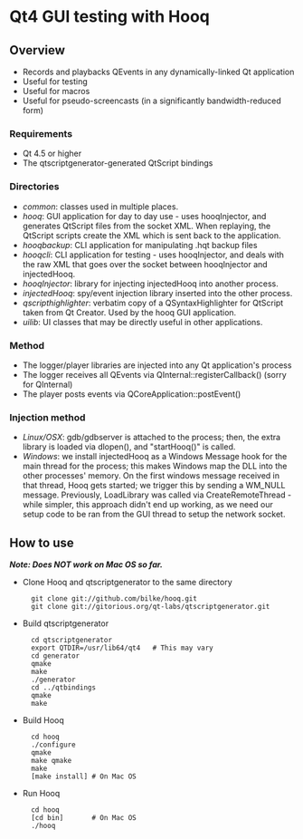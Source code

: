 # Qt4 GUI testing with Hooq #


## Overview ##

- Records and playbacks QEvents in any dynamically-linked Qt application
- Useful for testing
- Useful for macros
- Useful for pseudo-screencasts (in a significantly bandwidth-reduced form)

### Requirements ###

- Qt 4.5 or higher
- The qtscriptgenerator-generated QtScript bindings

### Directories ###

- *common*: classes used in multiple places.
- *hooq*: GUI application for day to day use - uses hooqInjector, and generates QtScript
	files from the socket XML. When replaying, the QtScript scripts create the XML which
	is sent back to the application.
- *hooqbackup*: CLI application for manipulating .hqt backup files
- *hooqcli*: CLI application for testing - uses hooqInjector, and deals with the raw
 	XML that goes over the socket between hooqInjector and injectedHooq.
- *hooqInjector*: library for injecting injectedHooq into another process.
- *injectedHooq*: spy/event injection library inserted into the other process.
- *qscripthighlighter*: verbatim copy of a QSyntaxHighlighter for QtScript taken from Qt Creator.
 	Used by the hooq GUI application.
- *uilib*: UI classes that may be directly useful in other applications.

### Method ###

- The logger/player libraries are injected into any Qt application's process
- The logger receives all QEvents via QInternal::registerCallback() (sorry for QInternal)
- The player posts events via QCoreApplication::postEvent()

### Injection method ###

- *Linux/OSX*: gdb/gdbserver is attached to the process; then, the extra library is loaded
 	via dlopen(), and "startHooq()" is called.
- *Windows*: we install injectedHooq as a Windows Message hook for the main thread for the
	process; this makes Windows map the DLL into the other processes' memory. On the
	first windows message received in that thread, Hooq gets started; we trigger this
	by sending a WM_NULL message. Previously, LoadLibrary was called via
	CreateRemoteThread - while simpler, this approach didn't end up working, as we need
	our setup code to be ran from the GUI thread to setup the network socket.


## How to use ##

***Note: Does NOT work on Mac OS so far.***

- Clone Hooq and qtscriptgenerator to the same directory

        git clone git://github.com/bilke/hooq.git
        git clone git://gitorious.org/qt-labs/qtscriptgenerator.git

- Build qtscriptgenerator

        cd qtscriptgenerator
        export QTDIR=/usr/lib64/qt4   # This may vary
        cd generator
        qmake
        make
        ./generator
        cd ../qtbindings
        qmake
        make

- Build Hooq

        cd hooq
        ./configure
        qmake
        make qmake
        make
        [make install] # On Mac OS

- Run Hooq

        cd hooq
        [cd bin]       # On Mac OS
        ./hooq